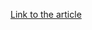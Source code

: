 [Link to the article](https://blogs.blackberry.com/en/2022/02/threat-spotlight-whispergate-wiper-wreaks-havoc-in-ukraine)
